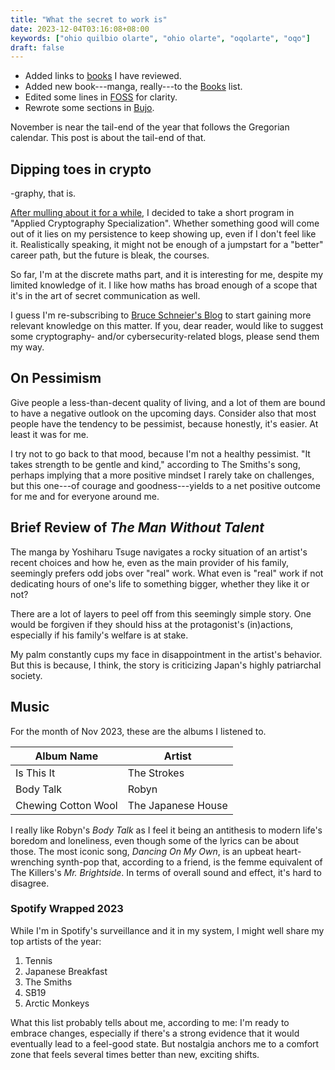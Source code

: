 ```yaml
---
title: "What the secret to work is"
date: 2023-12-04T03:16:08+08:00
keywords: ["ohio quilbio olarte", "ohio olarte", "oqolarte", "oqo"]
draft: false
---
```

- Added links to [books](/books) I have reviewed.
- Added new book---manga, really---to the [Books](/books) list.
- Edited some lines in [FOSS](/foss) for clarity.
- Rewrote some sections in [Bujo](/bujo).

November is near the tail-end of the year that follows the
Gregorian calendar. This post is about the tail-end of that.

## Dipping toes in crypto

-graphy, that is.

[After mulling about it for a while](/145/#on-thinking-of-pursuing-grad-school),
I decided to take a short program in "Applied Cryptography Specialization".
Whether something good will come out of it lies on my persistence to
keep showing up, even if I don't feel like it.
Realistically speaking, it might not be enough of a jumpstart for a
"better" career path,
but the future is bleak, the courses.

So far, I'm at the discrete maths part, and it is interesting for me,
despite my limited knowledge of it.
I like how maths has broad enough of a scope that it's in the art of
secret communication as well.

I guess I'm re-subscribing to [Bruce Schneier's Blog](https://www.schneier.com) to start gaining more relevant knowledge on this matter. If you, dear reader, would like to suggest some cryptography- and/or cybersecurity-related blogs, please send them my way.

## On Pessimism

Give people a less-than-decent quality of living,
and a lot of them are bound to have a negative outlook on the upcoming
days. Consider also that most people have the tendency to be pessimist,
because honestly, it's easier. At least it was for me.

I try not to go back to that mood, because I'm not a
healthy pessimist. "It takes strength to be gentle and kind,"
according to The Smiths's song,
perhaps implying that a more positive mindset
I rarely take on challenges, but this one---of
courage and goodness---yields to a net
positive outcome for me and for everyone around me.

## Brief Review of *The Man Without Talent*

The manga by Yoshiharu Tsuge navigates a rocky situation of an artist's
recent choices and how he, even as the main provider of
his family, seemingly prefers odd jobs over "real" work.
What even is "real" work if not dedicating hours of one's life to
something bigger, whether they like it or not?

There are a lot of layers to peel off from this seemingly simple story.
One would be forgiven if they should hiss at the protagonist's
(in)actions, especially if his family's welfare is at stake.

My palm constantly cups my face in disappointment in the artist's behavior.
But this is because, I think, the story is criticizing Japan's highly
patriarchal society.

## Music

For the month of Nov 2023, these are the albums I listened to.

| Album Name          | Artist             |
|---------------------|--------------------|
| Is This It          | The Strokes        |
| Body Talk           | Robyn              |
| Chewing Cotton Wool | The Japanese House |

I really like Robyn's *Body Talk* as I feel it being an antithesis to modern
life's boredom and loneliness, even though some of the lyrics can be
about those. The most iconic song, *Dancing On My Own*, is an upbeat
heart-wrenching synth-pop that, according to a friend, is the femme
equivalent of The Killers's *Mr. Brightside*. In terms of overall sound
and effect, it's hard to disagree.

### Spotify Wrapped 2023

While I'm in Spotify's surveillance and it in
my system, I might well share my top artists of the year:

1. Tennis
2. Japanese Breakfast
3. The Smiths
4. SB19
5. Arctic Monkeys

What this list probably tells about me, according to me:
I'm ready to embrace changes, especially if there's a strong evidence
that it would eventually lead to a
feel-good state. But nostalgia anchors me to a comfort zone that feels
several times better than new, exciting shifts.
